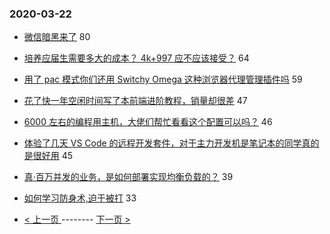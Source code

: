 ### 2020-03-22 
- [微信暗黑来了](https://www.v2ex.com/t/655027) 80
- [培养应届生需要多大的成本？ 4k+997 应不应该接受？](https://www.v2ex.com/t/654957) 64
- [用了 pac 模式你们还用 Switchy Omega 这种浏览器代理管理插件吗](https://www.v2ex.com/t/654972) 59
- [花了快一年空闲时间写了本前端进阶教程，销量却很差](https://www.v2ex.com/t/655084) 47
- [6000 左右的编程用主机，大佬们帮忙看看这个配置可以吗？](https://www.v2ex.com/t/655077) 46
- [体验了几天 VS Code 的远程开发套件，对于主力开发机是笔记本的同学真的是很好用](https://www.v2ex.com/t/655091) 45
- [真·百万并发的业务，是如何部署实现均衡负载的？](https://www.v2ex.com/t/654956) 39
- [如何学习防身术,迫于被打](https://www.v2ex.com/t/655125) 33 

- [ < 上一页 ](https://github.com/able8/v2ex-hot-record/blob/master/2020-03-21.md) -------- [ 下一页 > ](https://github.com/able8/v2ex-hot-record/blob/master/2020-03-23.md)